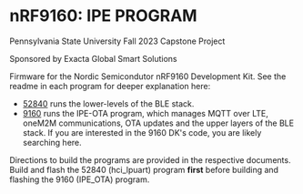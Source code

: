 # nRF9160: IPE PROGRAM
Pennsylvania State University Fall 2023 Capstone Project

Sponsored by Exacta Global Smart Solutions

Firmware for the Nordic Semicondutor nRF9160 Development Kit. See the readme in each program for deeper explanation here:
- [52840](hci_lpuart) runs the lower-levels of the BLE stack.
- [9160](IPE_OTA) runs the IPE-OTA program, which manages MQTT over LTE, oneM2M communications, OTA updates and the upper layers of the BLE stack. If you are interested in the 9160 DK's code, you are likely searching here.

Directions to build the programs are provided in the respective documents. Build and flash the 52840 (hci_lpuart) program  **first** before building and flashing the 9160 (IPE_OTA) program.
